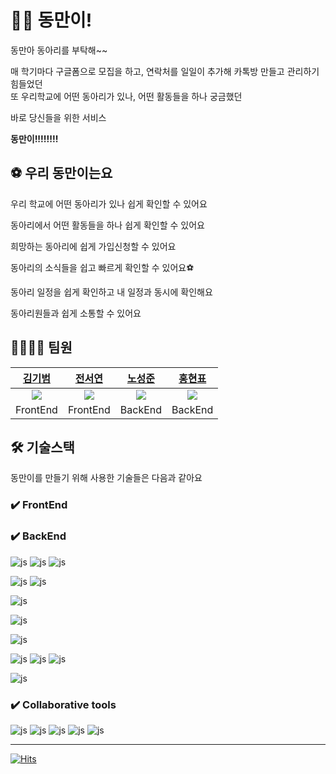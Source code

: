 # 🙋‍♂️ 동만이!
동만아 동아리를 부탁해~~

매 학기마다 구글폼으로 모집을 하고, 연락처를 일일이 추가해 카톡방 만들고 관리하기 힘들었던<br>
또 우리학교에 어떤 동아리가 있나, 어떤 활동들을 하나 궁금했던

바로 당신들을 위한 서비스

**동만이!!!!!!!!**

## ⚽️ 우리 동만이는요
우리 학교에 어떤 동아리가 있나 쉽게 확인할 수 있어요

동아리에서 어떤 활동들을 하나 쉽게 확인할 수 있어요

희망하는 동아리에 쉽게 가입신청할 수 있어요

동아리의 소식들을 쉽고 빠르게 확인할 수 있어요⚽️

동아리 일정을 쉽게 확인하고 내 일정과 동시에 확인해요

동아리원들과 쉽게 소통할 수 있어요

## 👨‍👩‍👧‍👦 팀원
|[김기범](https://github.com/kkb4363)|[전서연](https://github.com/wjstjdus96)|[노성준](https://github.com/seongjun-noh)|[홍현표](https://github.com/tadaHP)|
|:---:|:---:|:---:|:---:|
|![](https://avatars.githubusercontent.com/u/101088024?v=4)|![](https://avatars.githubusercontent.com/u/77755620?v=4)|![](https://avatars.githubusercontent.com/u/90190483?v=4)|![](https://avatars.githubusercontent.com/u/46470302?v=4)|
|FrontEnd|FrontEnd|BackEnd|BackEnd|

## 🛠️ 기술스택
동만이를 만들기 위해 사용한 기술들은 다음과 같아요

<!-- 기술 스택 뱃지 링크 -->
<!-- https://github.com/Envoy-VC/awesome-badges -->

### ✔️ FrontEnd

### ✔️ BackEnd
![js](https://img.shields.io/badge/Spring-6DB33F?style=for-the-badge&logo=spring&logoColor=white) ![js](https://img.shields.io/badge/SpringBoot-6DB33F?style=for-the-badge&logo=SpringBoot&logoColor=white) ![js](https://img.shields.io/badge/Spring_Security-6DB33F?style=for-the-badge&logo=Spring-Security&logoColor=white)

![js](https://img.shields.io/badge/redis-%23DD0031.svg?&style=for-the-badge&logo=redis&logoColor=white) ![js](https://img.shields.io/badge/rabbitmq-%23FF6600.svg?&style=for-the-badge&logo=rabbitmq&logoColor=white)

![js](https://img.shields.io/badge/MariaDB-003545?style=for-the-badge&logo=mariadb&logoColor=white)

![js](https://img.shields.io/badge/NGINX-009639?style=for-the-badge&logo=NGINX&logoColor=white)

![js](https://img.shields.io/badge/AmazonAWS-232F3E?style=for-the-badge&logo=AmazonAWS&logoColor=white)

![js](https://img.shields.io/badge/Kubernetes-326CE5?style=for-the-badge&logo=Kubernetes&logoColor=white)
![js](https://img.shields.io/badge/Docker-2496ED?style=for-the-badge&logo=Docker&logoColor=white)
![js](https://img.shields.io/badge/Jenkins-D24939?style=for-the-badge&logo=Jenkins&logoColor=white)

![js](https://img.shields.io/badge/IntelliJ_IDEA-000000.svg?style=for-the-badge&logo=intellij-idea&logoColor=white)

### ✔️ Collaborative tools
![js](https://img.shields.io/badge/GIT-E44C30?style=for-the-badge&logo=git&logoColor=white) ![js](https://img.shields.io/badge/GitHub-181717?style=for-the-badge&logo=GitHub&logoColor=white) ![js](https://img.shields.io/badge/Notion-000000?style=for-the-badge&logo=notion&logoColor=white) ![js](https://img.shields.io/badge/Postman-FF6C37?style=for-the-badge&logo=Postman&logoColor=white) ![js](https://img.shields.io/badge/Swagger-85EA2D?style=for-the-badge&logo=Swagger&logoColor=white)

---
[![Hits](https://hits.seeyoufarm.com/api/count/incr/badge.svg?url=https%3A%2F%2Fgithub.com%2FDongmanee%2Fhit-counter&count_bg=%2379C83D&title_bg=%23555555&icon=&icon_color=%23E7E7E7&title=hits&edge_flat=false)](https://hits.seeyoufarm.com)
